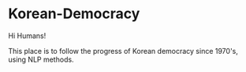 # Korean-Democracy

Hi Humans!

This place is to follow the progress of Korean democracy since 1970's, using NLP methods.

